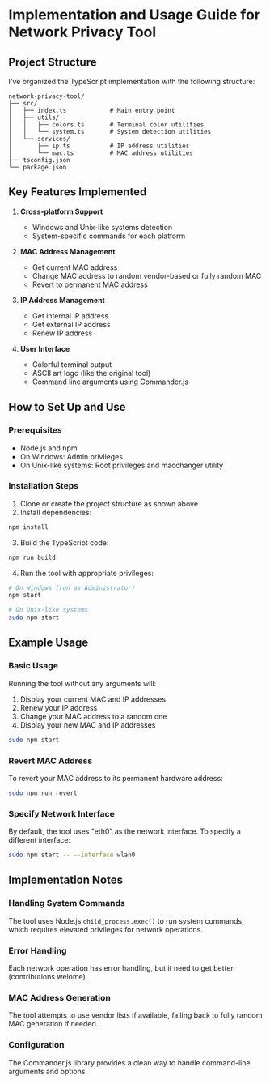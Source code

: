 # Implementation and Usage Guide for Network Privacy Tool

## Project Structure
I've organized the TypeScript implementation with the following structure:

```
network-privacy-tool/
├── src/
│   ├── index.ts            # Main entry point
│   ├── utils/
│   │   ├── colors.ts       # Terminal color utilities
│   │   └── system.ts       # System detection utilities
│   └── services/
│       ├── ip.ts           # IP address utilities
│       └── mac.ts          # MAC address utilities
├── tsconfig.json
└── package.json
```

## Key Features Implemented

1. **Cross-platform Support**
   - Windows and Unix-like systems detection
   - System-specific commands for each platform

2. **MAC Address Management**
   - Get current MAC address
   - Change MAC address to random vendor-based or fully random MAC
   - Revert to permanent MAC address

3. **IP Address Management**
   - Get internal IP address
   - Get external IP address
   - Renew IP address

4. **User Interface**
   - Colorful terminal output
   - ASCII art logo (like the original tool)
   - Command line arguments using Commander.js

## How to Set Up and Use

### Prerequisites
- Node.js and npm
- On Windows: Admin privileges
- On Unix-like systems: Root privileges and macchanger utility

### Installation Steps

1. Clone or create the project structure as shown above
2. Install dependencies:
```bash
npm install
```

3. Build the TypeScript code:
```bash
npm run build
```

4. Run the tool with appropriate privileges:
```bash
# On Windows (run as Administrator)
npm start

# On Unix-like systems
sudo npm start
```

## Example Usage

### Basic Usage
Running the tool without any arguments will:
1. Display your current MAC and IP addresses
2. Renew your IP address
3. Change your MAC address to a random one
4. Display your new MAC and IP addresses

```bash
sudo npm start
```

### Revert MAC Address
To revert your MAC address to its permanent hardware address:

```bash
sudo npm run revert
```

### Specify Network Interface
By default, the tool uses "eth0" as the network interface. To specify a different interface:

```bash
sudo npm start -- --interface wlan0
```

## Implementation Notes

### Handling System Commands
The tool uses Node.js `child_process.exec()` to run system commands, which requires elevated privileges for network operations.

### Error Handling
Each network operation has error handling, but it need to get better (contributions welome).

### MAC Address Generation
The tool attempts to use vendor lists if available, falling back to fully random MAC generation if needed.

### Configuration
The Commander.js library provides a clean way to handle command-line arguments and options.
